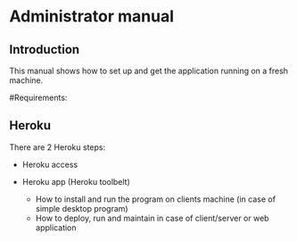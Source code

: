# Administrator manual

## Introduction

This manual shows how to set up and get the application running on a fresh machine.

#Requirements:

## Heroku
There are 2 Heroku steps:

* Heroku access
* Heroku app (Heroku toolbelt)



	* How to install and run the program on clients machine (in
	  case of simple desktop program)
	* How to deploy, run and maintain in case of client/server or
	  web application
